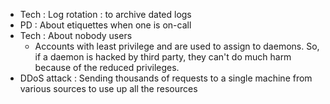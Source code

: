 - Tech : Log rotation : to archive dated logs
- PD : About etiquettes when one is on-call
- Tech : About nobody users
   * Accounts with least privilege and are used to assign to daemons. So, if a daemon is hacked by third party, they can't do much harm because of the reduced privileges.
- DDoS attack : Sending thousands of requests to a single machine from various sources to use up all the resources
